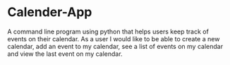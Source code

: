 # Calender-App

A command line program using python that helps users keep track of events on their calendar.
As a user I would like to be able to create a new calendar, add an event to my calendar, 
see a list of events on my calendar and view the last event on my calendar.